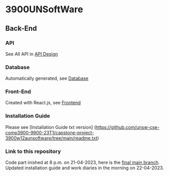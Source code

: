 # 3900UNSoftWare

## Back-End

### API

See All API in [API Design](https://3900w12a-unsoftware.atlassian.net/wiki/spaces/SD/pages/589825/API+Design?atlOrigin=eyJpIjoiNjRlNDg5NmFhOTQ3NDJlYWE1ZDczZTUwZDkyMjM2ZjYiLCJwIjoiaiJ9)

### Database

Automatically generated, see [Database](https://github.com/unsw-cse-comp3900-9900-23T1/capstone-project-3900w12aunsoftware/tree/main/BackEnd/DataBase)

### Front-End

Created with React.js, see [Frontend](https://github.com/unsw-cse-comp3900-9900-23T1/capstone-project-3900w12aunsoftware/tree/main/frontend)

### Installation Guide

Please see [Installation Guide txt version] (https://github.com/unsw-cse-comp3900-9900-23T1/capstone-project-3900w12aunsoftware/tree/main/readme.txt)

### Link to this repository

Code part inished at 8 p.m. on 21-04-2023, here is the [final main branch](https://github.com/unsw-cse-comp3900-9900-23T1/capstone-project-3900w12aunsoftware). Updated installation guide and work diaries in the morning on 22-04-2023.
